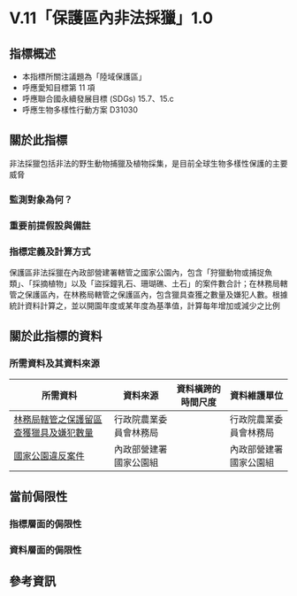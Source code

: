 # V.11「保護區內非法採獵」1.0


## 指標概述

* 本指標所關注議題為「陸域保護區」
* 呼應愛知目標第 11 項
* 呼應聯合國永續發展目標 (SDGs) 15.7、15.c
* 呼應生物多樣性行動方案 D31030


<script type="text/javascript" src="http://cdn.mathjax.org/mathjax/latest/MathJax.js?config=TeX-AMS-MML_HTMLorMML"></script>


## 關於此指標

非法採獵包括非法的野生動物捕獵及植物採集，是目前全球生物多樣性保護的主要威脅

### 監測對象為何？



### 重要前提假設與備註



### 指標定義及計算方式

保護區非法採獵在內政部營建署轄管之國家公園內，包含「狩獵動物或捕捉魚類」、「採摘植物」以及「盜採鐘乳石、珊瑚礁、土石」的案件數合計；在林務局轄管之保護區內，在林務局轄管之保護區內，包含獵具查獲之數量及嫌犯人數。根據統計資料計算之，並以開園年度或某年度為基準值，計算每年增加或減少之比例 


## 關於此指標的資料

### 所需資料及其資料來源

| 所需資料 | 資料來源 | 資料橫跨的時間尺度 | 資料維護單位 |
|-----|-----|-----|-----|
| [林務局轄管之保護留區查獲獵具及嫌犯數量](https://goo.gl/IkkXH9)  | 行政院農業委員會林務局|  | 行政院農業委員會林務局 |
| [國家公園違反案件](https://goo.gl/oUI3v)  | 內政部營建署國家公園組|  | 內政部營建署國家公園組 |


## 當前侷限性

### 指標層面的侷限性



### 資料層面的侷限性


## 參考資訊
